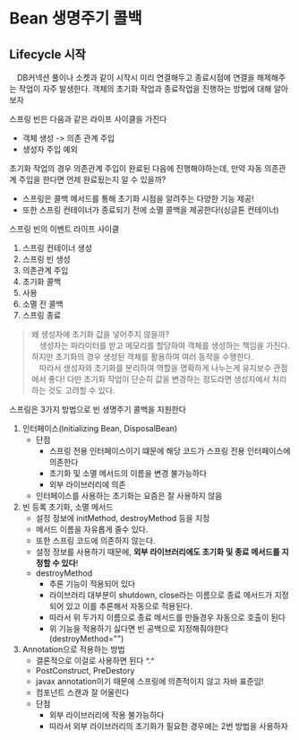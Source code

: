 # Bean 생명주기 콜백

## Lifecycle 시작

　DB커넥션 풀이나 소켓과 같이 시작시 미리 연결해두고 종료시점에 연결을 해제해주는 작업이 자주 발생한다.
 객체의 초기화 작업과 종료작업을 진행하는 방법에 대해 알아보자  
 
스프링 빈은 다음과 같은 라이프 사이클을 가진다
- 객체 생성 -> 의존 관계 주입
- 생성자 주입 예외

초기화 작업의 경우 의존관계 주입이 완료된 다음에 진행해야하는데, 만약 자동 의존관계 주입을 한다면 언제 완료됬는지
알 수 있을까?
- 스프링은 콜백 메서드를 통해 초기화 시점을 알려주는 다양한 기능 제공!
- 또한 스프링 컨테이너가 종료되기 전에 소멸 콜백을 제공한다!(싱글톤 컨테이너)

스프링 빈의 이벤트 라이프 사이클
1. 스프링 컨테이너 생성
2. 스프링 빈 생성
3. 의존관계 주입
4. 초기화 콜백
5. 사용
6. 소멸 전 콜백
7. 스프링 종료

> 왜 생성자에 초기화 값을 넣어주지 않을까?  
> 　생성자는 파라미터를 받고 메모리를 할당하여 객체를 생성하는 책임을 가진다.
> 하지만 초기화의 경우 생성된 객체를 활용하여 여러 동작을 수행한다.  
> 　따라서 생성자와 초기화를 분리하여 역할을 명확하게 나누는게 유지보수 관점에서 좋다!
> 다만 초기화 작업이 단순히 값을 변경하는 정도라면 생성자에서 처리하는 것도 고려할 수 있다.

스프링은 3가지 방법으로 빈 생명주기 콜백을 지원한다
1. 인터페이스(Initializing Bean, DisposalBean)
   - 단점
     - 스프링 전용 인터페이스이기 떄문에 해당 코드가 스프링 전용 인터페이스에 의존한다
     - 초기화 및 소멸 메서드의 이름을 변경 불가능하다
     - 외부 라이브러리에 의존
   - 인터페이스를 사용하는 초기화는 요즘은 잘 사용하지 않음
2. 빈 등록 초기화, 소멸 메서드
   - 설정 정보에 initMethod, destroyMethod 등을 지정
   - 메서드 이름을 자유롭게 줄수 있다.
   - 또한 스프링 코드에 의존하지 않는다.
   - 설정 정보를 사용하기 때문에, **외부 라이브러리에도 초기화 및 종료 메서드를 지정할 수 있다**!
   - destroyMethod
     - 추론 기능이 적용되어 있다
     - 라이브러리 대부분이 shutdown, close라는 이름으로 종료 메서드가 지정되어 있고 이를 추론해서 자동으로 적용된다.
     - 따라서 위 두가지 이름으로 종료 메서드를 만들경우 자동으로 호출이 된다
     - 위 기능을 적용하기 싫다면 빈 공백으로 지정해줘야한다(destroyMethod="")
3. Annotation으로 적용하는 방법
   - 결론적으로 이걸로 사용하면 된다 ^.^
   - PostConstruct, PreDestory
   - javax annotation이기 때문에 스프링에 의존적이지 않고 자바 표준임!
   - 컴포넌트 스캔과 잘 어울린다
   - 단점
     - 외부 라이브러리에 적용 불가능하다
     - 따라서 외부 라이브러리의 초기화가 필요한 경우에는 2번 방법을 사용하자
